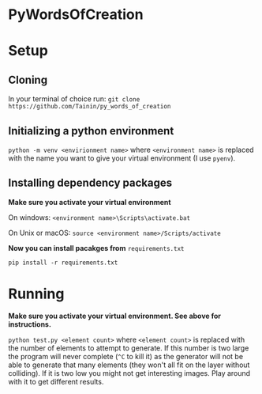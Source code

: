 # PyWordsOfCreation



# Setup
## Cloning
In your terminal of choice run:
```git clone https://github.com/Tainin/py_words_of_creation```
## Initializing a python environment
```python -m venv <envirionment name>``` where ```<environment name>``` is replaced with the name you want to give your virtual environment (I use ```pyenv```).
## Installing dependency packages
**Make sure you activate your virtual environment**

On windows: ```<environment name>\Scripts\activate.bat```

On Unix or macOS: ```source <environment name>/Scripts/activate```


**Now you can install pacakges from** ```requirements.txt```

```pip install -r requirements.txt```

# Running
**Make sure you activate your virtual environment. See above for instructions.**

```python test.py <element count>``` where ```<element count>``` is replaced with the number of elements to attempt to generate. If this number is two large the program will never complete (```^C``` to kill it) as the generator will not be able to generate that many elements (they won't all fit on the layer without colliding). If it is two low you might not get interesting images. Play around with it to get different results.
